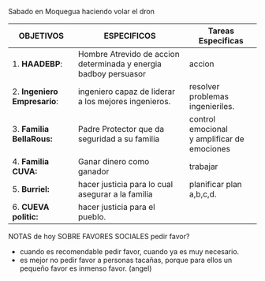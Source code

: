 Sabado en Moquegua haciendo volar el dron

| **OBJETIVOS**                | ESPECIFICOS                                                      | Tareas Especificas                             |
| ---------------------------- | ---------------------------------------------------------------- | ---------------------------------------------- |
| 1. **HAADEBP**:              | Hombre Atrevido de accion determinada y energia badboy persuasor | accion                                         |
| 2. **Ingeniero Empresario**: | ingeniero capaz de liderar  a los mejores ingenieros.            | resolver problemas ingenieriles.               |
| 3. **Familia BellaRous:**    | Padre Protector que da seguridad a su familia                    | control emocional<br>y amplificar de emociones |
| 4. **Familia CUVA:**         | Ganar dinero como ganador                                        | trabajar                                       |
| 5. **Burriel:**              | hacer justicia para lo cual asegurar a la familia                | planificar plan a,b,c,d.                       |
| 6. **CUEVA politic:**        | hacer justicia para el pueblo.                                   |                                                |
NOTAS de hoy 
SOBRE FAVORES SOCIALES
pedir favor? 
- cuando es recomendable pedir favor, cuando ya es muy necesario.
- es mejor no pedir favor a personas tacañas, porque para ellos un pequeño favor es inmenso favor. (angel)
